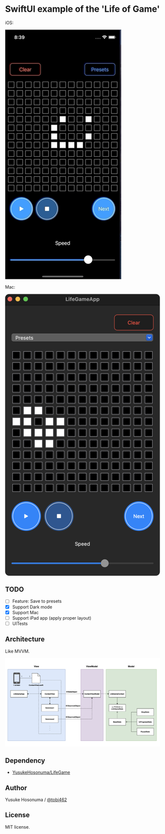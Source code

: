 # SwiftUI example of the 'Life of Game'

iOS:

![screenshot-anime](./Image/anime-ios.gif)

Mac:

![screenshot-mac](./Image/screenshot-mac.png)


## TODO

- [ ] Feature: Save to presets
- [x] Support Dark mode
- [x] Support Mac
- [ ] Support iPad app (apply proper layout)
- [ ] UITests

## Architecture

Like MVVM.

![Architecture](./Image/architecture.png)

## Dependency

- [YusukeHosonuma/LifeGame](https://github.com/YusukeHosonuma/LifeGame)

## Author

Yusuke Hosonuma / [@tobi462](https://twitter.com/tobi462)

## License

MIT license.
